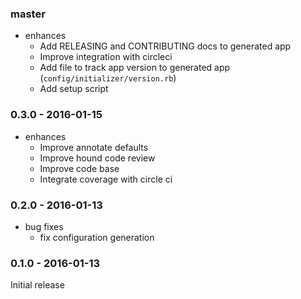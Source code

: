 ### master

* enhances
    * Add RELEASING and CONTRIBUTING docs to generated app
    * Improve integration with circleci
    * Add file to track app version to generated app (`config/initializer/version.rb`)
    * Add setup script

### 0.3.0 - 2016-01-15

* enhances
    * Improve annotate defaults
    * Improve hound code review
    * Improve code base
    * Integrate coverage with circle ci

### 0.2.0 - 2016-01-13

* bug fixes
    * fix configuration generation
        
### 0.1.0 - 2016-01-13

Initial release
